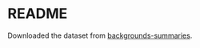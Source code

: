# README

Downloaded the dataset from [backgrounds-summaries](https://huggingface.co/datasets/adithya7/background-summaries/tree/main).
